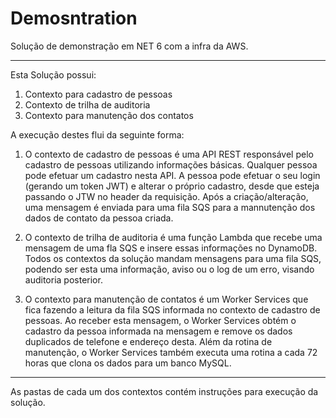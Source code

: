 # Demosntration

Solução de demonstração em NET 6 com a infra da AWS.
<hr />

Esta Solução possui:

1. Contexto para cadastro de pessoas
2. Contexto de trilha de auditoria
3. Contexto para manutenção dos contatos

A execução destes flui da seguinte forma:

1. O contexto de cadastro de pessoas é uma API REST responsável pelo cadastro de pessoas utilizando informações básicas.
Qualquer pessoa pode efetuar um cadastro nesta API.
A pessoa pode efetuar o seu login (gerando um token JWT) e alterar o próprio cadastro, desde que esteja passando o JTW no header da requisição.
Após a criação/alteração, uma mensagem é enviada para uma fila SQS para a mannutenção dos dados de contato da pessoa criada.

2. O contexto de trilha de auditoria é uma função Lambda que recebe uma mensagem de uma fla SQS e insere essas informações no DynamoDB.
Todos os contextos da solução mandam mensagens para uma fila SQS, podendo ser esta uma informação, aviso ou o log de um erro, visando auditoria posterior.

3. O contexto para manutenção de contatos é um Worker Services que fica fazendo a leitura da fila SQS informada no contexto de cadastro de pessoas.
Ao receber esta mensagem, o Worker Services obtém o cadastro da pessoa informada na mensagem e remove os dados duplicados de telefone e endereço desta.
Além da rotina de manutenção, o Worker Services também executa uma rotina a cada 72 horas que clona os dados para um banco MySQL.

<hr />

As pastas de cada um dos contextos contém instruções para execução da solução.